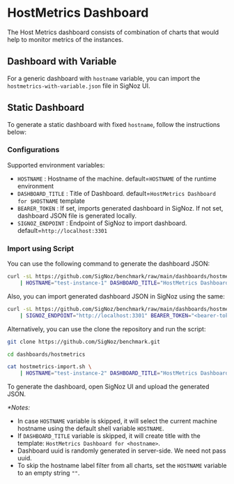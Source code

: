 # HostMetrics Dashboard

The Host Metrics dashboard consists of combination of charts that would help to monitor metrics of the instances.

## Dashboard with Variable

For a generic dashboard with `hostname` variable, you can import the `hostmetrics-with-variable.json`
file in SigNoz UI.

## Static Dashboard

To generate a static dashboard with fixed `hostname`, follow the instructions below:

### Configurations

Supported environment variables:

- `HOSTNAME` : Hostname of the machine. default=`HOSTNAME` of the runtime environment
- `DASHBOARD_TITLE` : Title of Dashboard. default=`HostMetrics Dashboard for $HOSTNAME` template
- `BEARER_TOKEN` : If set, imports generated dashboard in SigNoz. If not set, dashboard JSON file is generated locally.
- `SIGNOZ_ENDPOINT` : Endpoint of SigNoz to import dashboard. default=`http://localhost:3301`

### Import using Script

You can use the following command to generate the dashboard JSON:

```bash
curl -sL https://github.com/SigNoz/benchmark/raw/main/dashboards/hostmetrics/hostmetrics-import.sh \
    | HOSTNAME="test-instance-1" DASHBOARD_TITLE="HostMetrics Dashboard for test-instance-1" bash
```

Also, you can import generated dashboard JSON in SigNoz using the same:

```bash
curl -sL https://github.com/SigNoz/benchmark/raw/main/dashboards/hostmetrics/hostmetrics-import.sh \
    | SIGNOZ_ENDPOINT="http://localhost:3301" BEARER_TOKEN="<bearer-token-here>" bash

```

Alternatively, you can use the clone the repository and run the script:

```bash
git clone https://github.com/SigNoz/benchmark.git

cd dashboards/hostmetrics

cat hostmetrics-import.sh \
    | HOSTNAME="test-instance-2" DASHBOARD_TITLE="HostMetrics Dashboard for test-instance-2" bash
```

To generate the dashboard, open SigNoz UI and upload the generated JSON.


_*Notes:_
- In case `HOSTNAME` variable is skipped, it will select the current machine hostname using the default shell variable `HOSTNAME`.
- If `DASHBOARD_TITLE` variable is skipped, it will create title with the template: `HostMetrics Dashboard for <hostname>`.
- Dashboard uuid is randomly generated in server-side. We need not pass uuid.
- To skip the hostname label filter from all charts, set the `HOSTNAME` variable to an empty string `""`.
